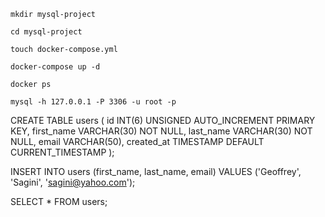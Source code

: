 `mkdir mysql-project`

`cd mysql-project`

`touch docker-compose.yml`

`docker-compose up -d`

`docker ps`

`mysql -h 127.0.0.1 -P 3306 -u root -p`

CREATE TABLE users (
    id INT(6) UNSIGNED AUTO_INCREMENT PRIMARY KEY,
    first_name VARCHAR(30) NOT NULL,
    last_name VARCHAR(30) NOT NULL,
    email VARCHAR(50),
    created_at TIMESTAMP DEFAULT CURRENT_TIMESTAMP
);

INSERT INTO users (first_name, last_name, email)
VALUES ('Geoffrey', 'Sagini', 'sagini@yahoo.com');

SELECT * FROM users;
